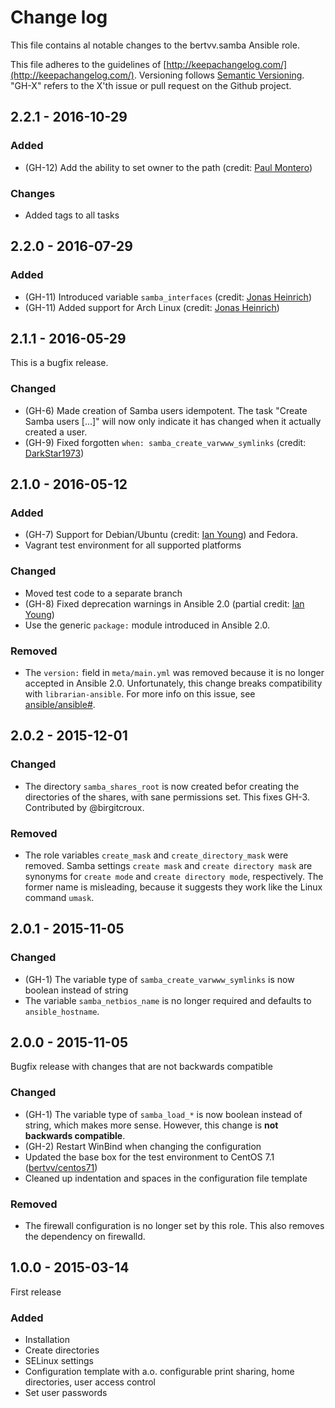 # Change log

This file contains al notable changes to the bertvv.samba Ansible role.

This file adheres to the guidelines of [http://keepachangelog.com/](http://keepachangelog.com/). Versioning follows [Semantic Versioning](http://semver.org/). "GH-X" refers to the X'th issue or pull request on the Github project.

## 2.2.1 - 2016-10-29

### Added

- (GH-12) Add the ability to set owner to the path (credit: [Paul Montero](https://github.com/lpaulmp))

### Changes

- Added tags to all tasks

## 2.2.0 - 2016-07-29

### Added

- (GH-11) Introduced variable `samba_interfaces` (credit: [Jonas Heinrich](https://github.com/onny))
- (GH-11) Added support for Arch Linux (credit: [Jonas Heinrich](https://github.com/onny))

## 2.1.1 - 2016-05-29

This is a bugfix release.

### Changed

- (GH-6) Made creation of Samba users idempotent. The task "Create Samba users [...]" will now only indicate it has changed when it actually created a user.
- (GH-9) Fixed forgotten `when: samba_create_varwww_symlinks` (credit: [DarkStar1973](https://github.com/DarkStar1973))

## 2.1.0 - 2016-05-12

### Added

- (GH-7) Support for Debian/Ubuntu (credit: [Ian Young](https://github.com/iangreenleaf)) and Fedora.
- Vagrant test environment for all supported platforms

### Changed

- Moved test code to a separate branch
- (GH-8) Fixed deprecation warnings in Ansible 2.0 (partial credit: [Ian Young](https://github.com/iangreenleaf))
- Use the generic `package:` module introduced in Ansible 2.0.

### Removed

- The `version:` field in `meta/main.yml` was removed because it is no longer accepted in Ansible 2.0. Unfortunately, this change breaks compatibility with `librarian-ansible`. For more info on this issue, see [ansible/ansible#](https://github.com/ansible/ansible/issues/13496).

## 2.0.2 - 2015-12-01

### Changed

- The directory `samba_shares_root` is now created befor creating the directories of the shares, with sane permissions set. This fixes GH-3. Contributed by @birgitcroux.

### Removed

- The role variables `create_mask` and `create_directory_mask` were removed. Samba settings `create mask` and `create directory mask` are synonyms for `create mode` and `create directory mode`, respectively. The former name is misleading, because it suggests they work like the Linux command `umask`.

## 2.0.1 - 2015-11-05

### Changed

- (GH-1) The variable type of `samba_create_varwww_symlinks` is now boolean instead of string
- The variable `samba_netbios_name` is no longer required and defaults to `ansible_hostname`.

## 2.0.0 - 2015-11-05

Bugfix release with changes that are not backwards compatible

### Changed

- (GH-1) The variable type of `samba_load_*` is now boolean instead of string, which makes more sense. However, this change is **not backwards compatible**.
- (GH-2) Restart WinBind when changing the configuration
- Updated the base box for the test environment to CentOS 7.1 ([bertvv/centos71](https://atlas.hashicorp.com/bertvv/boxes/centos71/))
- Cleaned up indentation and spaces in the configuration file template

### Removed

- The firewall configuration is no longer set by this role. This also removes the dependency on firewalld.

## 1.0.0 - 2015-03-14

First release

### Added

- Installation
- Create directories
- SELinux settings
- Configuration template with a.o. configurable print sharing, home directories, user access control
- Set user passwords



